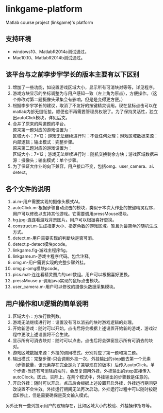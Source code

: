 # linkgame-platform
Matlab course project (linkgame)'s platform

## 支持环境 ##
- windows10、MatlabR2014a测试通过。
- Mac10.10、MatlabR2014b测试通过。

## 该平台与之前李步宇学长的版本主要有以下区别 ##
1. 增加了一些功能，如设置游戏区域大小，显示所有可消块对等等，详见程序。
1. 游戏方块显示的坐标调整为与用户感知一致（左上角为原点），方便操作。（这个修改对第二题摄像头采集会有影响，但是是变得更方便。）
1. 根据李步宇学长的建议，取消了不友好的按键精灵调用。现在鼠标点击可以在matlab内部无缝衔接，顺便也不再需要管理员权限了。为了保持灵活性，独立出autoClick模块，详见后文。
1. 合并了原来的两道题的平台。  
原来第一题对应的游戏设置为：  
区域大小：7\*12；游戏无法继续进行时：不做任何处理；游戏区域数据来源：内部逻辑；输出模式：完整步骤。  
原来第二题对应的游戏设置为：  
区域大小：7\*12；游戏无法继续进行时：随机交换剩余方块；游戏区域数据来源：摄像头；输出模式：单个步骤。
1. 为了保证大作业的向下兼容，用户接口不变，包括omg、user_camera、ai、detect。

## 各个文件的说明 ##
1. ai.m-用户需要实现的摄像头模式AI。
1. autoClick.m-根据步骤自动点击的模块，类似于本次大作业的按键精灵程序，用户可以修改以支持其他游戏。它需要调用pressMouse模块。
1. bg.jpg-连连看游戏背景图片。用户可以根据喜好更换。
1. construct.m-生成指定大小、指定色数的游戏区域。暂且为最简单的随机生成方式。
1. detect.m-用户需要实现的判断块是否可消。
1. detect.p-detect模块pcode。
1. linkgame.fig-游戏主程序fig。
1. linkgame.m-游戏主程序代码。包含注释。
1. omg.m-用户需要实现的完整步骤外挂。
1. omg.p-omg模块pcode。
1. pics.mat-连连看精灵图片的cell数组。用户可以根据喜好更换。
1. pressMouse.p-调用java实现的鼠标点击模块。
1. user_camera.m-用户可以修改的摄像头数据采集模块。

## 用户操作和UI逻辑的简单说明 ##
1. 区域大小：方块行数列数。
1. 游戏无法继续进行时：设置没有可以消去的块时游戏逻辑的处理。
1. 开始新游戏：随时可以开始。点击后将会根据上述设置开始新的游戏，游戏过程中更改上述设置将不会生效。
1. 显示所有可消去块对：随时可以点击。点击后将会弹窗显示所有可消去的块对。
1. 游戏区域数据来源：外挂的调用模式，分别对应了第一题和第二题。
1. 输出模式：完整步骤-只会调用外挂一次，外挂输出的step删去第一个元素（步骤数量，该元素存在完全是为了兼容现在的版本）后传入autoClick。单个步骤-当还有可消除的块时，会反复调用外挂，外挂输出的step直接传入autoClock。因此，实际上，在两个模式中，外挂输出的步骤数是任意的。
1. 开启外挂：随时可以开启。点击后会根据上述设置开启外挂，外挂运行期间更改设置不会生效。外挂运行期间无法再次启动。外挂运行过程中可以随时按键盘E停止，但是需要确保是英文输入模式。

另外还有一些列提示用户的逻辑存在，比如区域大小的校验、外挂操作指导等。